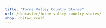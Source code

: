 ```yaml
---
title: "Torne Valley Country Stores"
url: /doncaster/torne-valley-country-stores/
shop: doityourself
---
```

